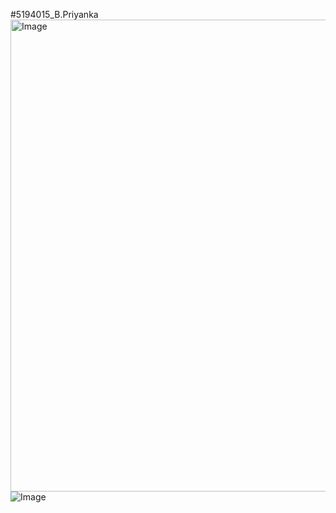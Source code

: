 #5194015_B.Priyanka
<img width="1079" height="755" alt="Image" src="https://github.com/user-attachments/assets/fa9e029c-29bf-4a28-aa1b-bc082f2e3c9c" />
![Image](https://github.com/user-attachments/assets/0135290c-7671-4281-a045-8bbcf718d7c9)
